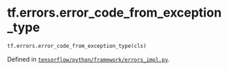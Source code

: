 <div itemscope itemtype="http://developers.google.com/ReferenceObject">
<meta itemprop="name" content="tf.errors.error_code_from_exception_type" />
<meta itemprop="path" content="Stable" />
</div>

# tf.errors.error_code_from_exception_type

``` python
tf.errors.error_code_from_exception_type(cls)
```



Defined in [`tensorflow/python/framework/errors_impl.py`](https://www.tensorflow.org/code/tensorflow/python/framework/errors_impl.py).

